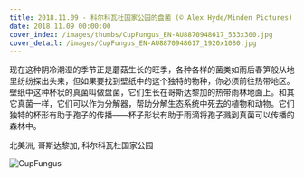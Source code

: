```yaml
---
title: 2018.11.09 - 科尔科瓦杜国家公园的盘菌 (© Alex Hyde/Minden Pictures)
date: 2018.11.09 00:00:00
cover_index: /images/thumbs/CupFungus_EN-AU8870948617_533x300.jpg
cover_detail: /images/CupFungus_EN-AU8870948617_1920x1080.jpg
---
```


现在这种阴冷潮湿的季节正是蘑菇生长的旺季，各种各样的菌类如雨后春笋般从地里纷纷探出头来，但如果要找到壁纸中的这个独特的物种，你必须前往热带地区。壁纸中这种杯状的真菌叫做盘菌，它们生长在哥斯达黎加的热带雨林地面上。和其它真菌一样，它们可以作为分解器，帮助分解生态系统中死去的植物和动物。它们独特的杯形有助于孢子的传播——杯子形状有助于雨滴将孢子溅到真菌可以传播的森林中。

北美洲, 哥斯达黎加, 科尔科瓦杜国家公园

![CupFungus](/images/CupFungus_EN-AU8870948617_1920x1080.jpg)
